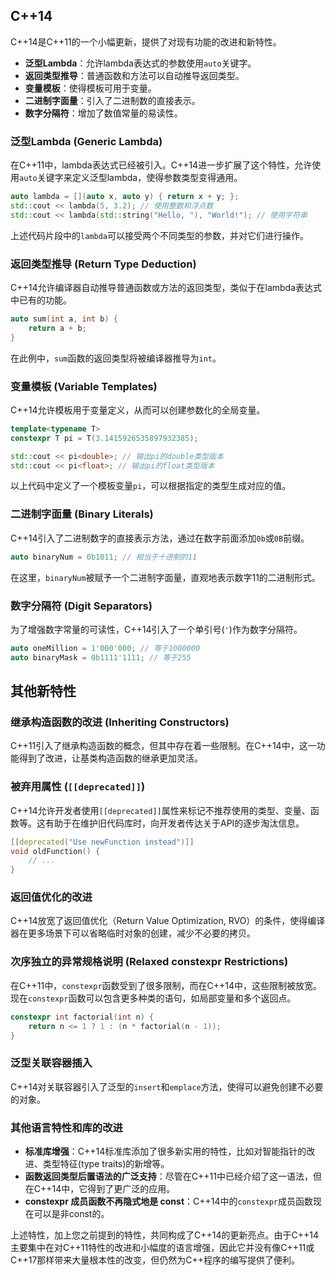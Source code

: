 ## C++14

C++14是C++11的一个小幅更新，提供了对现有功能的改进和新特性。

- **泛型Lambda**：允许lambda表达式的参数使用`auto`关键字。
- **返回类型推导**：普通函数和方法可以自动推导返回类型。
- **变量模板**：使得模板可用于变量。
- **二进制字面量**：引入了二进制数的直接表示。
- **数字分隔符**：增加了数值常量的易读性。

### 泛型Lambda (Generic Lambda)

在C++11中，lambda表达式已经被引入。C++14进一步扩展了这个特性，允许使用`auto`关键字来定义泛型lambda，使得参数类型变得通用。
```cpp
auto lambda = [](auto x, auto y) { return x + y; };
std::cout << lambda(5, 3.2); // 使用整数和浮点数
std::cout << lambda(std::string("Hello, "), "World!"); // 使用字符串
```

上述代码片段中的`lambda`可以接受两个不同类型的参数，并对它们进行操作。

### 返回类型推导 (Return Type Deduction)

C++14允许编译器自动推导普通函数或方法的返回类型，类似于在lambda表达式中已有的功能。

```cpp
auto sum(int a, int b) {
    return a + b;
}
```

在此例中，`sum`函数的返回类型将被编译器推导为`int`。

### 变量模板 (Variable Templates)

C++14允许模板用于变量定义，从而可以创建参数化的全局变量。

```cpp
template<typename T>
constexpr T pi = T(3.1415926535897932385);

std::cout << pi<double>; // 输出pi的double类型版本
std::cout << pi<float>; // 输出pi的float类型版本
```

以上代码中定义了一个模板变量`pi`，可以根据指定的类型生成对应的值。

### 二进制字面量 (Binary Literals)

C++14引入了二进制数字的直接表示方法，通过在数字前面添加`0b`或`0B`前缀。

```cpp
auto binaryNum = 0b1011; // 相当于十进制的11
```

在这里，`binaryNum`被赋予一个二进制字面量，直观地表示数字11的二进制形式。

### 数字分隔符 (Digit Separators)

为了增强数字常量的可读性，C++14引入了一个单引号(`'`)作为数字分隔符。

```cpp
auto oneMillion = 1'000'000; // 等于1000000
auto binaryMask = 0b1111'1111; // 等于255
```

## 其他新特性
### 继承构造函数的改进 (Inheriting Constructors)

C++11引入了继承构造函数的概念，但其中存在着一些限制。在C++14中，这一功能得到了改进，让基类构造函数的继承更加灵活。

### 被弃用属性 (`[[deprecated]]`)

C++14允许开发者使用`[[deprecated]]`属性来标记不推荐使用的类型、变量、函数等。这有助于在维护旧代码库时，向开发者传达关于API的逐步淘汰信息。
```cpp
[[deprecated("Use newFunction instead")]]
void oldFunction() {
    // ...
}
```
### 返回值优化的改进

C++14放宽了返回值优化（Return Value Optimization, RVO）的条件，使得编译器在更多场景下可以省略临时对象的创建，减少不必要的拷贝。

### 次序独立的异常规格说明 (Relaxed constexpr Restrictions)

在C++11中，`constexpr`函数受到了很多限制，而在C++14中，这些限制被放宽。现在`constexpr`函数可以包含更多种类的语句，如局部变量和多个返回点。

```cpp
constexpr int factorial(int n) {
    return n <= 1 ? 1 : (n * factorial(n - 1));
}
```

### 泛型关联容器插入

C++14对关联容器引入了泛型的`insert`和`emplace`方法，使得可以避免创建不必要的对象。

### 其他语言特性和库的改进

- **标准库增强**：C++14标准库添加了很多新实用的特性，比如对智能指针的改进、类型特征(type traits)的新增等。
- **函数返回类型后置语法的广泛支持**：尽管在C++11中已经介绍了这一语法，但在C++14中，它得到了更广泛的应用。
- **constexpr 成员函数不再隐式地是 const**：C++14中的`constexpr`成员函数现在可以是非const的。

上述特性，加上您之前提到的特性，共同构成了C++14的更新亮点。由于C++14主要集中在对C++11特性的改进和小幅度的语言增强，因此它并没有像C++11或C++17那样带来大量根本性的改变，但仍然为C++程序的编写提供了便利。